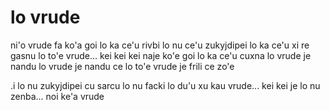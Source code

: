 # lo vrude
ni'o vrude fa ko'a goi lo ka ce'u rivbi lo nu ce'u zukyjdipei lo ka ce'u xi re gasnu lo to'e vrude... kei kei kei naje ko'e goi lo ka ce'u cuxna lo vrude je nandu lo vrude je nandu ce lo to'e vrude je frili ce zo'e

.i lo nu zukyjdipei cu sarcu lo nu facki lo du'u xu kau vrude... kei kei je lo nu zenba... noi ke'a vrude

